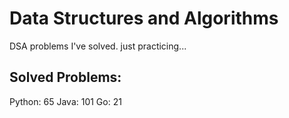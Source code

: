 # Data Structures and Algorithms
DSA problems I've solved. just practicing...

## Solved Problems:
Python: 65
Java: 101
Go: 21

